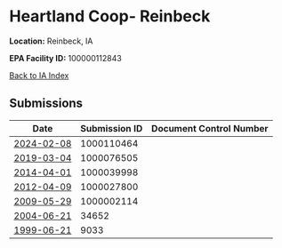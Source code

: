 # Heartland Coop- Reinbeck

**Location:** Reinbeck, IA

**EPA Facility ID:** 100000112843

[Back to IA Index](../../index.md)

## Submissions

| Date | Submission ID | Document Control Number |
|------|--------------|-------------------------|
| [2024-02-08](submissions/1000110464.md) | 1000110464 |  |
| [2019-03-04](submissions/1000076505.md) | 1000076505 |  |
| [2014-04-01](submissions/1000039998.md) | 1000039998 |  |
| [2012-04-09](submissions/1000027800.md) | 1000027800 |  |
| [2009-05-29](submissions/1000002114.md) | 1000002114 |  |
| [2004-06-21](submissions/34652.md) | 34652 |  |
| [1999-06-21](submissions/9033.md) | 9033 |  |
